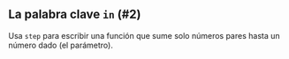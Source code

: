 ## La palabra clave `in` (#2)

Usa `step` para escribir una función que sume solo números pares hasta un número dado (el parámetro).